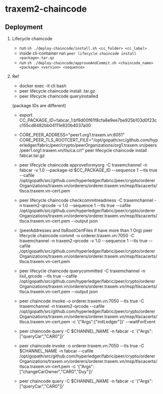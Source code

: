# traxem2-chaincode

## Deployment

1. Lifecycle chaincode
   * run `sh ./deploy-chaincode/install.sh <cc_folder> <cc_label>`
   * inside cli-container run `peer lifecycle chaincode install <package>.tar.qz`
   * run `sh ./deploy-chaincode/approveAndCommit.sh <chaincode_name> <package> <version> <sequence>`

2. Ref
   * docker exec -it cli bash
   * peer lifecycle chaincode install <filename>.tar.gz
   * peer lifecycle chaincode queryinstalled

   (package IDs are different)
   * export CC_PACKAGE_ID=fabcar_1:bf9d00f61f8cfa8e9ee7be925b103d0f23cc155cd8482bb04111e820b4037a00

   * CORE_PEER_ADDRESS="peer1.org1.traxem.vn:8051" CORE_PEER_TLS_ROOTCERT_FILE="/opt/gopath/src/github.com/hyperledger/fabric/peer/crypto/peerOrganizations/org1.traxem.vn/peers/peer1.org1.traxem.vn/tls/ca.crt" peer lifecycle chaincode install fabcar.tar.gz

   * peer lifecycle chaincode approveformyorg -C traxemchannel -n fabcar -v 1.0 --package-id \$CC_PACKAGE_ID --sequence 1 --tls true --cafile /opt/gopath/src/github.com/hyperledger/fabric/peer/crypto/ordererOrganizations/traxem.vn/orderers/orderer.traxem.vn/msp/tlscacerts/tlsca.traxem.vn-cert.pem

   * peer lifecycle chaincode checkcommitreadiness -C traxemchannel -n traxem2-qrcode -v 1.0 --sequence 1 --tls true --cafile /opt/gopath/src/github.com/hyperledger/fabric/peer/crypto/ordererOrganizations/traxem.vn/orderers/orderer.traxem.vn/msp/tlscacerts/tlsca.traxem.vn-cert.pem --output json

   * (peerAddresses and tlsRootCertFiles if have more than 1 Org)
   peer lifecycle chaincode commit -o orderer.traxem.vn:7050 -C traxemchannel -n traxem2-qrcode -v 1.0 --sequence 1 --tls true --cafile /opt/gopath/src/github.com/hyperledger/fabric/peer/crypto/ordererOrganizations/traxem.vn/orderers/orderer.traxem.vn/msp/tlscacerts/tlsca.traxem.vn-cert.pem

   * peer lifecycle chaincode querycommitted -C traxemchannel -n lixil_qrcode --tls true --cafile /opt/gopath/src/github.com/hyperledger/fabric/peer/crypto/ordererOrganizations/traxem.vn/orderers/orderer.traxem.vn/msp/tlscacerts/tlsca.traxem.vn-cert.pem --output json

   * peer chaincode invoke -o orderer.traxem.vn:7050 --tls true -C traxemchannel -n traxem2-qrcode --cafile /opt/gopath/src/github.com/hyperledger/fabric/peer/crypto/ordererOrganizations/traxem.vn/orderers/orderer.traxem.vn/msp/tlscacerts/tlsca.traxem.vn-cert.pem -c '{"Args":["initLedger"]}' --waitForEvent

   * peer chaincode query -C \$CHANNEL_NAME -n fabcar -c '{"Args":["queryCar","CAR0"]}'

   * peer chaincode invoke -o orderer.traxem.vn:7050 --tls true -C \$CHANNEL_NAME -n fabcar --cafile /opt/gopath/src/github.com/hyperledger/fabric/peer/crypto/ordererOrganizations/traxem.vn/orderers/orderer.traxem.vn/msp/tlscacerts/tlsca.traxem.vn-cert.pem -c '{"Args":["changeCarOwner","CAR0","Duy"]}'

   * peer chaincode query -C \$CHANNEL_NAME -n fabcar -c '{"Args":["queryCar","CAR0"]}'
